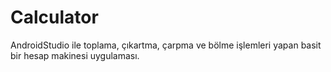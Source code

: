 # Calculator

AndroidStudio ile toplama, çıkartma, çarpma ve bölme işlemleri yapan basit bir hesap makinesi uygulaması.
